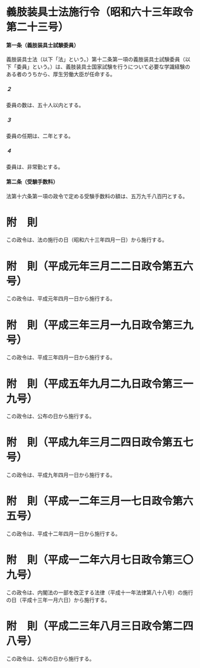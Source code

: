 # 義肢装具士法施行令（昭和六十三年政令第二十三号）
#### 第一条（義肢装具士試験委員）
義肢装具士法（以下「法」という。）第十二条第一項の義肢装具士試験委員（以下「委員」という。）は、義肢装具士国家試験を行うについて必要な学識経験のある者のうちから、厚生労働大臣が任命する。
##### ２
委員の数は、五十人以内とする。
##### ３
委員の任期は、二年とする。
##### ４
委員は、非常勤とする。
#### 第二条（受験手数料）
法第十六条第一項の政令で定める受験手数料の額は、五万九千八百円とする。
# 附　則
この政令は、法の施行の日（昭和六十三年四月一日）から施行する。
# 附　則（平成元年三月二二日政令第五六号）
この政令は、平成元年四月一日から施行する。
# 附　則（平成三年三月一九日政令第三九号）
この政令は、平成三年四月一日から施行する。
# 附　則（平成五年九月二九日政令第三一九号）
この政令は、公布の日から施行する。
# 附　則（平成九年三月二四日政令第五七号）
この政令は、平成九年四月一日から施行する。
# 附　則（平成一二年三月一七日政令第六五号）
この政令は、平成十二年四月一日から施行する。
# 附　則（平成一二年六月七日政令第三〇九号）
この政令は、内閣法の一部を改正する法律（平成十一年法律第八十八号）の施行の日（平成十三年一月六日）から施行する。
# 附　則（平成二三年八月三日政令第二四八号）
この政令は、公布の日から施行する。
